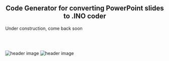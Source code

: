 <b><h2><center>Code Generator for converting PowerPoint slides to .INO coder</center></h1></b>

Under construction, come back soon

<br>
<br>

![header image](https://raw.github.com/KrisKasprzak/PowerPoint_to_INO_320x240/master/Images/Screen1.jpg)
![header image](https://raw.github.com/KrisKasprzak/ILI9341_t3_Menu/master/Images/0074.jpg)

